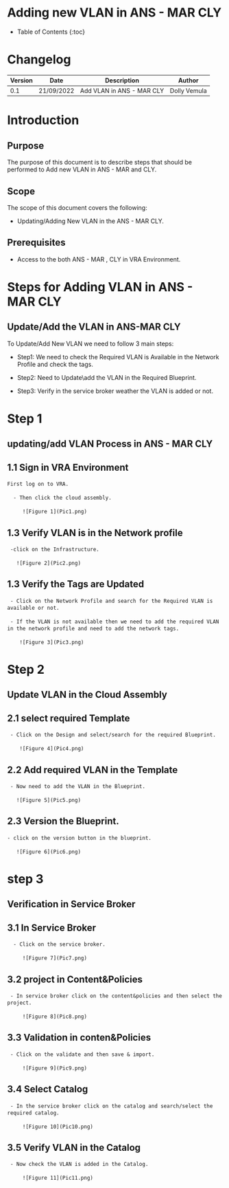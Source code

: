 # Adding new VLAN in ANS - MAR CLY

- Table of Contents
{:toc}

# Changelog
  
| Version | Date       | Description              | Author       |
| ------- | ---------- | ------------------------ | --------------- |
|  0.1    | 21/09/2022 |   Add VLAN in ANS - MAR CLY           | Dolly Vemula |

# Introduction

## Purpose

The purpose of this document is to describe steps that should be performed to Add new VLAN in ANS - MAR and CLY.
## Scope

The scope of this document covers the following:

  - Updating/Adding New VLAN in the ANS - MAR CLY.

## Prerequisites
    
  -  Access to the both ANS - MAR , CLY in VRA Environment.
     
# Steps for Adding VLAN in ANS - MAR CLY

## Update/Add the VLAN in ANS-MAR CLY

To Update/Add New VLAN we need to follow 3 main steps:

   - Step1:  We need to check the Required VLAN is Available in the Network Profile and check the tags.

   - Step2: Need to Update\add the VLAN in the Required Blueprint.

   - Step3: Verify in the service broker weather the VLAN is added or not.

# Step 1

## updating/add VLAN Process in ANS - MAR CLY

  ## 1.1 Sign in VRA Environment
 
    First log on to VRA.

      - Then click the cloud assembly.

         ![Figure 1](Pic1.png)

  ## 1.3 Verify VLAN is in the Network profile

     -click on the Infrastructure.

       ![Figure 2](Pic2.png)

  ## 1.3 Verify the Tags are Updated

     - Click on the Network Profile and search for the Required VLAN is available or not.

     - If the VLAN is not available then we need to add the required VLAN in the network profile and need to add the network tags.

        ![Figure 3](Pic3.png)

# Step 2

## Update VLAN in the Cloud Assembly

   ## 2.1 select required Template

     - Click on the Design and select/search for the required Blueprint.

        ![Figure 4](Pic4.png)
   
   ## 2.2 Add required VLAN  in the Template

     - Now need to add the VLAN in the Blueprint.

       ![Figure 5](Pic5.png)
 
   ## 2.3 Version the Blueprint.

    - click on the version button in the blueprint.
   
       ![Figure 6](Pic6.png)
   
# step 3

## Verification in Service Broker

  ## 3.1 In Service Broker

      - Click on the service broker.

         ![Figure 7](Pic7.png)
         
  ## 3.2 project in Content&Policies

     - In service broker click on the content&policies and then select the project.

         ![Figure 8](Pic8.png)
         
  ## 3.3 Validation in conten&Policies

     - Click on the validate and then save & import.

         ![Figure 9](Pic9.png)

  ## 3.4 Select Catalog 

     - In the service broker click on the catalog and search/select the required catalog.

         ![Figure 10](Pic10.png)

  ## 3.5 Verify VLAN in the Catalog

     - Now check the VLAN is added in the Catalog.

         ![Figure 11](Pic11.png)


